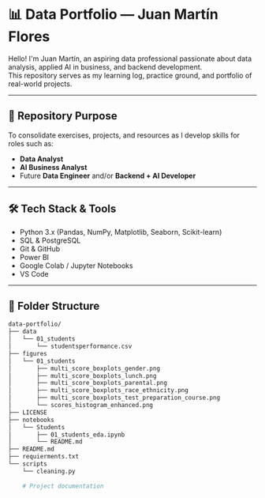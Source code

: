 # 📊 Data Portfolio — Juan Martín Flores

Hello! I'm Juan Martín, an aspiring data professional passionate about data analysis, applied AI in business, and backend development.  
This repository serves as my learning log, practice ground, and portfolio of real-world projects.

---

## 🎯 Repository Purpose

To consolidate exercises, projects, and resources as I develop skills for roles such as:

- **Data Analyst**
- **AI Business Analyst**
- Future **Data Engineer** and/or **Backend + AI Developer**

---

## 🛠️ Tech Stack & Tools

- Python 3.x (Pandas, NumPy, Matplotlib, Seaborn, Scikit-learn)
- SQL & PostgreSQL
- Git & GitHub
- Power BI
- Google Colab / Jupyter Notebooks
- VS Code

---

## 📁 Folder Structure


```bash
data-portfolio/
├── data
│   └── 01_students
│       └── studentsperformance.csv
├── figures
│   └── 01_students
│       ├── multi_score_boxplots_gender.png
│       ├── multi_score_boxplots_lunch.png
│       ├── multi_score_boxplots_parental.png
│       ├── multi_score_boxplots_race_ethnicity.png
│       ├── multi_score_boxplots_test_preparation_course.png
│       └── scores_histogram_enhanced.png
├── LICENSE
├── notebooks
│   └── Students
│       ├── 01_students_eda.ipynb
│       └── README.md
├── README.md
├── requierments.txt
└── scripts
    └── cleaning.py                 
    
    # Project documentation